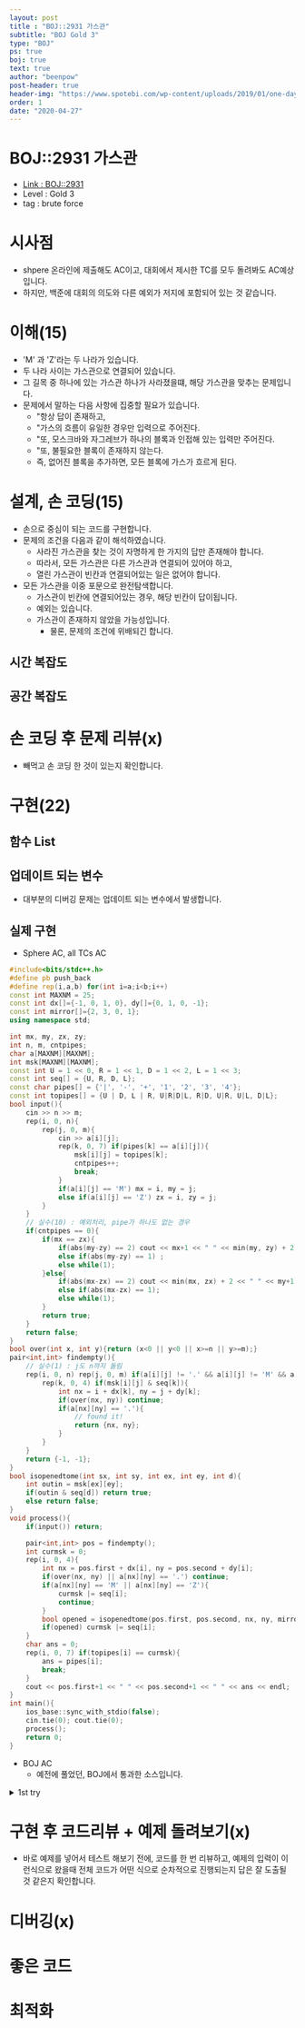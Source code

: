 ```yaml
---
layout: post
title : "BOJ::2931 가스관"
subtitle: "BOJ Gold 3"
type: "BOJ"
ps: true
boj: true
text: true
author: "beenpow"
post-header: true
header-img: "https://www.spotebi.com/wp-content/uploads/2019/01/one-day-day-one-workout-motivation-spotebi.jpg"
order: 1
date: "2020-04-27"
---
```

# BOJ::2931 가스관
- [Link : BOJ::2931](https://www.acmicpc.net/problem/2931)
- Level : Gold 3
- tag : brute force

# 시사점
- shpere 온라인에 제출해도 AC이고, 대회에서 제시한 TC를 모두 돌려봐도 AC예상입니다.
- 하지만, 백준에 대회의 의도와 다른 예외가 저지에 포함되어 있는 것 같습니다.

# 이해(15)
- 'M' 과 'Z'라는 두 나라가 있습니다.
- 두 나라 사이는 가스관으로 연결되어 있습니다.
- 그 길목 중 하나에 있는 가스관 하나가 사라졌을떄, 해당 가스관을 맞추는 문제입니다.
- 문제에서 말하는 다음 사항에 집중할 필요가 있습니다.
  - "항상 답이 존재하고,
  - "가스의 흐름이 유일한 경우만 입력으로 주어진다.
  - "또, 모스크바와 자그레브가 하나의 블록과 인접해 있는 입력만 주어진다.
  - "또, 불필요한 블록이 존재하지 않는다.
  - 즉, 없어진 블록을 추가하면, 모든 블록에 가스가 흐르게 된다.

# 설계, 손 코딩(15)
- 손으로 중심이 되는 코드를 구현합니다.
- 문제의 조건을 다음과 같이 해석하였습니다.
  - 사라진 가스관을 찾는 것이 자명하게 한 가지의 답만 존재해야 합니다.
  - 따라서, 모든 가스관은 다른 가스관과 연결되어 있어야 하고,
  - 열린 가스관이 빈칸과 연결되어있는 일은 없어야 합니다.
- 모든 가스관을 이중 포문으로 완전탐색합니다.
  - 가스관이 빈칸에 연결되어있는 경우, 해당 빈칸이 답이됩니다.
  - 예외는 있습니다.
  - 가스관이 존재하지 않았을 가능성입니다.
    - 물론, 문제의 조건에 위배되긴 합니다.

## 시간 복잡도

## 공간 복잡도

# 손 코딩 후 문제 리뷰(x)
- 빼먹고 손 코딩 한 것이 있는지 확인합니다.

# 구현(22)

## 함수 List 

## 업데이트 되는 변수
- 대부분의 디버깅 문제는 업데이트 되는 변수에서 발생합니다.

## 실제 구현 

- Sphere AC, all TCs AC

```cpp
#include<bits/stdc++.h>
#define pb push_back
#define rep(i,a,b) for(int i=a;i<b;i++)
const int MAXNM = 25;
const int dx[]={-1, 0, 1, 0}, dy[]={0, 1, 0, -1};
const int mirror[]={2, 3, 0, 1};
using namespace std;

int mx, my, zx, zy;
int n, m, cntpipes;
char a[MAXNM][MAXNM];
int msk[MAXNM][MAXNM];
const int U = 1 << 0, R = 1 << 1, D = 1 << 2, L = 1 << 3;
const int seq[] = {U, R, D, L};
const char pipes[] = {'|', '-', '+', '1', '2', '3', '4'};
const int topipes[] = {U | D, L | R, U|R|D|L, R|D, U|R, U|L, D|L};
bool input(){
    cin >> n >> m;
    rep(i, 0, n){
        rep(j, 0, m){
            cin >> a[i][j];
            rep(k, 0, 7) if(pipes[k] == a[i][j]){
                msk[i][j] = topipes[k];
                cntpipes++;
                break;
            }
            if(a[i][j] == 'M') mx = i, my = j;
            else if(a[i][j] == 'Z') zx = i, zy = j;
        }
    }
    // 실수(10) : 예외처리, pipe가 하나도 없는 경우
    if(cntpipes == 0){
        if(mx == zx){
            if(abs(my-zy) == 2) cout << mx+1 << " " << min(my, zy) + 2 << " " << '-' << endl;
            else if(abs(my-zy) == 1) ;
            else while(1);
        }else{
            if(abs(mx-zx) == 2) cout << min(mx, zx) + 2 << " " << my+1 << " " << '|' << endl;
            else if(abs(mx-zx) == 1);
            else while(1);
        }
        return true;
    }
    return false;
}
bool over(int x, int y){return (x<0 || y<0 || x>=n || y>=m);}
pair<int,int> findempty(){
    // 실수(1) : j도 n까지 돌림
    rep(i, 0, n) rep(j, 0, m) if(a[i][j] != '.' && a[i][j] != 'M' && a[i][j] != 'Z'){
        rep(k, 0, 4) if(msk[i][j] & seq[k]){
            int nx = i + dx[k], ny = j + dy[k];
            if(over(nx, ny)) continue;
            if(a[nx][ny] == '.'){
                // found it!
                return {nx, ny};
            }
        }
    }
    return {-1, -1};
}
bool isopenedtome(int sx, int sy, int ex, int ey, int d){
    int outin = msk[ex][ey];
    if(outin & seq[d]) return true;
    else return false;
}
void process(){
    if(input()) return;

    pair<int,int> pos = findempty();
    int curmsk = 0;
    rep(i, 0, 4){
        int nx = pos.first + dx[i], ny = pos.second + dy[i];
        if(over(nx, ny) || a[nx][ny] == '.') continue;
        if(a[nx][ny] == 'M' || a[nx][ny] == 'Z'){
            curmsk |= seq[i];
            continue;
        }
        bool opened = isopenedtome(pos.first, pos.second, nx, ny, mirror[i]);
        if(opened) curmsk |= seq[i];
    }
    char ans = 0;
    rep(i, 0, 7) if(topipes[i] == curmsk){
        ans = pipes[i];
        break;
    }
    cout << pos.first+1 << " " << pos.second+1 << " " << ans << endl;
}
int main(){
    ios_base::sync_with_stdio(false);
    cin.tie(0); cout.tie(0);
    process();
    return 0;
}
```

- BOJ AC
  - 예전에 풀었던, BOJ에서 통과한 소스입니다.

<details markdown="1">
<summary> 1st try </summary>

```cpp
// 시작점과 종료점 조심하자
#include<cstdio>
#include<vector>
#include<queue>
using namespace std;

bool Found = false;
int n, m, sx, sy, ex, ey;
int ansx=-1, ansy;
char a[25][25];
queue<pair<int, int> >q;
bool visit[25][25];
const int dx[]={-1, 0, 1, 0}, dy[]={0, 1, 0, -1};
const int U = 1<<0, R = 1<<1, D = 1<<2, L = 1<<3;
const int turn[]={D,L,U,R};
vector<int> pipe={0, R|D, U|R, U|L, D|L, U|D, L|R, U|R|D|L};
//                   '1'  '2'  '3'  '4'  '5'  '6'   '7'

bool over(int x, int y){return (x<0 || y<0 || x>=n || y>=m);}

void check(int x, int y){
    int now = 0;
    for(int k=0; k<4; k++){
        int nx = x+dx[k], ny = y+dy[k];
        if(over(nx, ny) || a[nx][ny] == '.' || a[nx][ny]=='M' || a[nx][ny]=='Z')continue;// 실수 : 정답 지점 주변은 over처리 해줘야한다
        int next = pipe[a[nx][ny]-'0'];
        int nd = turn[k];
        if(next & nd){
            now = now|(1<<k);
        }
    }
    for(int i=1; i<pipe.size(); i++){
        if(now == pipe[i]){
            Found = true;
            printf("%d %d ",x+1,y+1);
            if(i<=4){
                printf("%d\n",i);
            }else{
                if(i==5)printf("|\n");
                else if(i==6)printf("-\n");
                else if(i==7)printf("+\n");
            }
            break;
        }
    }
}

void solve(){
    while(!q.empty()){
        int x = q.front().first, y = q.front().second; q.pop();
        int now = pipe[a[x][y]-'0'];
        for(int k=0; k<4; k++){
            if(now & (1<<k)){ // now -> next
                int nx = x+dx[k], ny = y+dy[k];
                if(visit[nx][ny])continue; // over할 수는 없음
                if(a[nx][ny] == '.'){
                    // 찾았다
                    ansx = nx, ansy = ny;
                    return;
                }else if(a[nx][ny] == 'Z'){
                    visit[nx][ny] = true; // 마지막 점 q에 push안함
                }else{
                    // 굳이 now <- next로 열려 있는지 확인 안 해도 될듯 경로는 무조건 있으므로
                    q.push({nx, ny});
                    visit[nx][ny] = true;
                }
            }
        }
    }
    //if(ansx == -1)while(1);
}

int main(){
    //freopen("input.txt", "r", stdin);
    scanf("%d %d",&n,&m);
    for(int i=0; i<n; i++){
        for(int j=0; j<m; j++){
            scanf(" %1c",&a[i][j]);
            if(a[i][j] == 'M')sx = i, sy = j;
            else if(a[i][j] == 'Z')ex = i, ey = j;
            else if(a[i][j] == '|')a[i][j] = '5';
            else if(a[i][j] == '-')a[i][j] = '6';
            else if(a[i][j] == '+')a[i][j] = '7';
        }
    }
    // 시작점은 q에 추가하지 않는다. 시작점과 인접한 가스관은 1개이다.
    // 실수 : < 예외처리 >시작점과 인접한 곳이 '.'으로 되어있을 수 있다.
    // 예외 : M과 Z가 붙어 있을 수 있다.... 와우 <-- 이걸 문제 읽으면서 찾아내야 한다.
    bool Is = false;
    visit[sx][sy] = true;
    for(int k=0; k<4; k++){
        int nx = sx+dx[k], ny = sy+dy[k];
        if(over(nx, ny) || a[nx][ny] == '.' ||a[nx][ny] =='Z')continue;
        q.push({nx, ny});
        visit[nx][ny] = true;
        Is = true;
        break;
    }
    if(Is == false){
        a[sx][sy] = '7';
        for(int k=0; k<4; k++){
            int nx = sx+dx[k], ny = sy+dy[k];
            if(over(nx, ny))continue;
            check(nx, ny);
            if(Found)break;
        }
    }else{
        solve();
        check(ansx, ansy);
    }
    return 0;
}
```

</details>

# 구현 후 코드리뷰 + 예제 돌려보기(x)
- 바로 예제를 넣어서 테스트 해보기 전에, 코드를 한 번 리뷰하고, 예제의 입력이 이런식으로 왔을때
  전체 코드가 어떤 식으로 순차적으로 진행되는지 답은 잘 도출될 것 같은지 확인합니다.

# 디버깅(x)

# 좋은 코드

# 최적화
